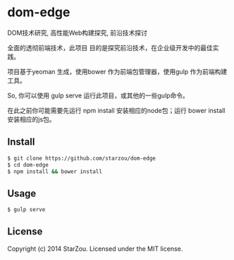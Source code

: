 dom-edge
========

DOM技术研究, 高性能Web构建探究, 前沿技术探讨

全面的透彻前端技术，此项目 目的是探究前沿技术，在企业级开发中的最佳实践。

项目基于yeoman 生成，使用bower 作为前端包管理器，使用gulp 作为前端构建工具。

So, 你可以使用 gulp serve 运行此项目，或其他的一些gulp命令。

在此之前你可能需要先运行 npm install 安装相应的node包；运行 bower install 安装相应的js包。

## Install
```bash  
$ git clone https://github.com/starzou/dom-edge  
$ cd dom-edge  
$ npm install && bower install
```

## Usage
```bash  
$ gulp serve
```

## License
Copyright (c) 2014 StarZou. Licensed under the MIT license.